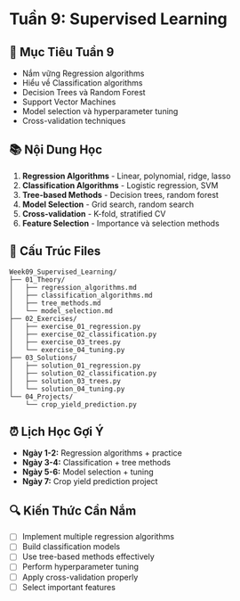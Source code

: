# Tuần 9: Supervised Learning

## 🎯 Mục Tiêu Tuần 9

- Nắm vững Regression algorithms
- Hiểu về Classification algorithms
- Decision Trees và Random Forest
- Support Vector Machines
- Model selection và hyperparameter tuning
- Cross-validation techniques

## 📚 Nội Dung Học

1. **Regression Algorithms** - Linear, polynomial, ridge, lasso
2. **Classification Algorithms** - Logistic regression, SVM
3. **Tree-based Methods** - Decision trees, random forest
4. **Model Selection** - Grid search, random search
5. **Cross-validation** - K-fold, stratified CV
6. **Feature Selection** - Importance và selection methods

## 📁 Cấu Trúc Files

```
Week09_Supervised_Learning/
├── 01_Theory/
│   ├── regression_algorithms.md
│   ├── classification_algorithms.md
│   ├── tree_methods.md
│   └── model_selection.md
├── 02_Exercises/
│   ├── exercise_01_regression.py
│   ├── exercise_02_classification.py
│   ├── exercise_03_trees.py
│   └── exercise_04_tuning.py
├── 03_Solutions/
│   ├── solution_01_regression.py
│   ├── solution_02_classification.py
│   ├── solution_03_trees.py
│   └── solution_04_tuning.py
└── 04_Projects/
    └── crop_yield_prediction.py
```

## ⏰ Lịch Học Gợi Ý

- **Ngày 1-2:** Regression algorithms + practice
- **Ngày 3-4:** Classification + tree methods
- **Ngày 5-6:** Model selection + tuning
- **Ngày 7:** Crop yield prediction project

## 🔍 Kiến Thức Cần Nắm

- [ ] Implement multiple regression algorithms
- [ ] Build classification models
- [ ] Use tree-based methods effectively
- [ ] Perform hyperparameter tuning
- [ ] Apply cross-validation properly
- [ ] Select important features
